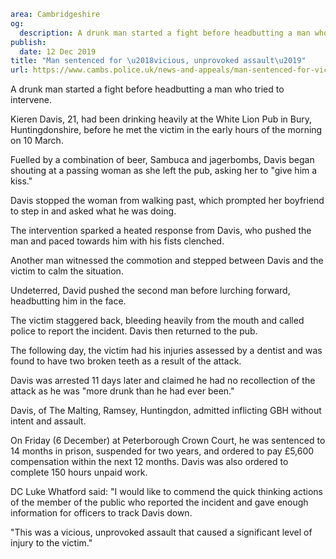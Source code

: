 ```yaml
area: Cambridgeshire
og:
  description: A drunk man started a fight before headbutting a man who tried to intervene.
publish:
  date: 12 Dec 2019
title: "Man sentenced for \u2018vicious, unprovoked assault\u2019"
url: https://www.cambs.police.uk/news-and-appeals/man-sentenced-for-vicious-unprovoked-assault
```

A drunk man started a fight before headbutting a man who tried to intervene.

Kieren Davis, 21, had been drinking heavily at the White Lion Pub in Bury, Huntingdonshire, before he met the victim in the early hours of the morning on 10 March.

Fuelled by a combination of beer, Sambuca and jagerbombs, Davis began shouting at a passing woman as she left the pub, asking her to "give him a kiss."

Davis stopped the woman from walking past, which prompted her boyfriend to step in and asked what he was doing.

The intervention sparked a heated response from Davis, who pushed the man and paced towards him with his fists clenched.

Another man witnessed the commotion and stepped between Davis and the victim to calm the situation.

Undeterred, David pushed the second man before lurching forward, headbutting him in the face.

The victim staggered back, bleeding heavily from the mouth and called police to report the incident. Davis then returned to the pub.

The following day, the victim had his injuries assessed by a dentist and was found to have two broken teeth as a result of the attack.

Davis was arrested 11 days later and claimed he had no recollection of the attack as he was
"more drunk than he had ever been."

Davis, of The Malting, Ramsey, Huntingdon, admitted inflicting GBH without intent and assault.

On Friday (6 December) at Peterborough Crown Court, he was sentenced to 14 months in prison, suspended for two years, and ordered to pay £5,600 compensation within the next 12 months. Davis was also ordered to complete 150 hours unpaid work.

DC Luke Whatford said: "I would like to commend the quick thinking actions of the member of the public who reported the incident and gave enough information for officers to track Davis down.

"This was a vicious, unprovoked assault that caused a significant level of injury to the victim."
